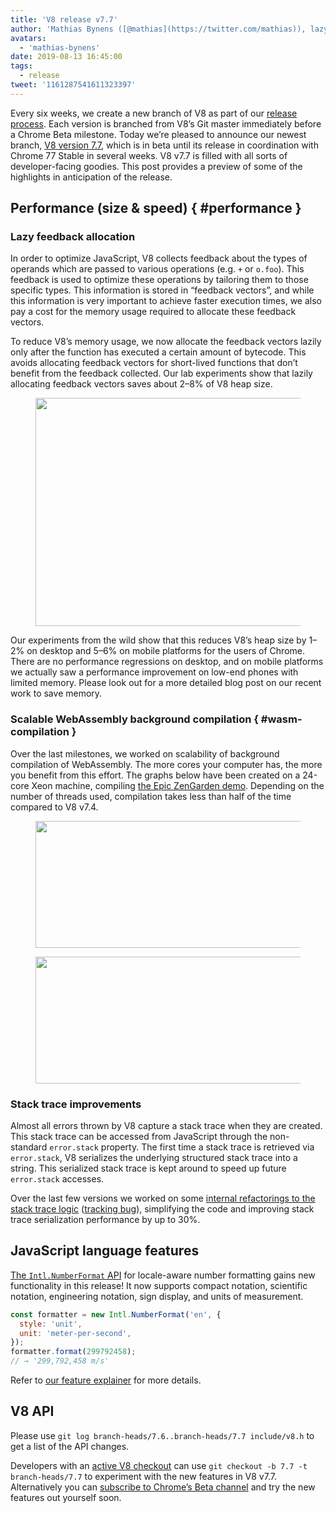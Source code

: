 ```yaml
---
title: 'V8 release v7.7'
author: 'Mathias Bynens ([@mathias](https://twitter.com/mathias)), lazy allocator of release notes'
avatars:
  - 'mathias-bynens'
date: 2019-08-13 16:45:00
tags:
  - release
tweet: '1161287541611323397'
---
```

Every six weeks, we create a new branch of V8 as part of our [release process](/docs/release-process). Each version is branched from V8’s Git master immediately before a Chrome Beta milestone. Today we’re pleased to announce our newest branch, [V8 version 7.7](https://chromium.googlesource.com/v8/v8.git/+log/branch-heads/7.7), which is in beta until its release in coordination with Chrome 77 Stable in several weeks. V8 v7.7 is filled with all sorts of developer-facing goodies. This post provides a preview of some of the highlights in anticipation of the release.

## Performance (size & speed) { #performance }

### Lazy feedback allocation

In order to optimize JavaScript, V8 collects feedback about the types of operands which are passed to various operations (e.g. `+` or `o.foo`). This feedback is used to optimize these operations by tailoring them to those specific types. This information is stored in “feedback vectors”, and while this information is very important to achieve faster execution times, we also pay a cost for the memory usage required to allocate these feedback vectors.

To reduce V8’s memory usage, we now allocate the feedback vectors lazily only after the function has executed a certain amount of bytecode. This avoids allocating feedback vectors for short-lived functions that don’t benefit from the feedback collected. Our lab experiments show that lazily allocating feedback vectors saves about 2–8% of V8 heap size.

<figure>
  <img src="/_img/v8-release-77/lazy-feedback-allocation.svg" width="904" height="365" alt="" loading="lazy">
</figure>

Our experiments from the wild show that this reduces V8’s heap size by 1–2% on desktop and 5–6% on mobile platforms for the users of Chrome. There are no performance regressions on desktop, and on mobile platforms we actually saw a performance improvement on low-end phones with limited memory. Please look out for a more detailed blog post on our recent work to save memory.

### Scalable WebAssembly background compilation { #wasm-compilation }

Over the last milestones, we worked on scalability of background compilation of WebAssembly. The more cores your computer has, the more you benefit from this effort. The graphs below have been created on a 24-core Xeon machine, compiling [the Epic ZenGarden demo](https://s3.amazonaws.com/mozilla-games/ZenGarden/EpicZenGarden.html). Depending on the number of threads used, compilation takes less than half of the time compared to V8 v7.4.

<figure>
  <img src="/_img/v8-release-77/liftoff-compilation-speedup.svg" width="514" height="203" alt="" loading="lazy">
</figure>
<figure>
  <img src="/_img/v8-release-77/turbofan-compilation-speedup.svg" width="514" height="203" alt="" loading="lazy">
</figure>

### Stack trace improvements

Almost all errors thrown by V8 capture a stack trace when they are created. This stack trace can be accessed from JavaScript through the non-standard `error.stack` property. The first time a stack trace is retrieved via `error.stack`, V8 serializes the underlying structured stack trace into a string. This serialized stack trace is kept around to speed up future `error.stack` accesses.

Over the last few versions we worked on some [internal refactorings to the stack trace logic](https://docs.google.com/document/d/1WIpwLgkIyeHqZBc9D3zDtWr7PL-m_cH6mfjvmoC6kSs/edit) ([tracking bug](https://bugs.chromium.org/p/v8/issues/detail?id=8742)), simplifying the code and improving stack trace serialization performance by up to 30%.

## JavaScript language features

[The `Intl.NumberFormat` API](/features/intl-numberformat) for locale-aware number formatting gains new functionality in this release! It now supports compact notation, scientific notation, engineering notation, sign display, and units of measurement.

```js
const formatter = new Intl.NumberFormat('en', {
  style: 'unit',
  unit: 'meter-per-second',
});
formatter.format(299792458);
// → '299,792,458 m/s'
```

Refer to [our feature explainer](/features/intl-numberformat) for more details.

## V8 API

Please use `git log branch-heads/7.6..branch-heads/7.7 include/v8.h` to get a list of the API changes.

Developers with an [active V8 checkout](/docs/source-code#using-git) can use `git checkout -b 7.7 -t branch-heads/7.7` to experiment with the new features in V8 v7.7. Alternatively you can [subscribe to Chrome’s Beta channel](https://www.google.com/chrome/browser/beta.html) and try the new features out yourself soon.
